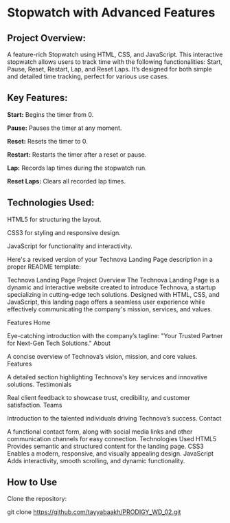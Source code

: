# Stopwatch with Advanced Features
## Project Overview: 

A feature-rich Stopwatch using HTML, CSS, and JavaScript. This interactive stopwatch allows users to track time with the following functionalities: Start, Pause, Reset, Restart, Lap, and Reset Laps. It’s designed for both simple and detailed time tracking, perfect for various use cases.

## Key Features:

__Start:__ Begins the timer from 0.

__Pause:__ Pauses the timer at any moment.

__Reset:__ Resets the timer to 0.

__Restart:__ Restarts the timer after a reset or pause.

__Lap:__ Records lap times during the stopwatch run.

__Reset Laps:__ Clears all recorded lap times.

## Technologies Used:

HTML5 for structuring the layout.

CSS3 for styling and responsive design.

JavaScript for functionality and interactivity.


Here's a revised version of your Technova Landing Page description in a proper README template:

Technova Landing Page
Project Overview
The Technova Landing Page is a dynamic and interactive website created to introduce Technova, a startup specializing in cutting-edge tech solutions. Designed with HTML, CSS, and JavaScript, this landing page offers a seamless user experience while effectively communicating the company's mission, services, and values.

Features
Home

Eye-catching introduction with the company’s tagline: "Your Trusted Partner for Next-Gen Tech Solutions."
About

A concise overview of Technova’s vision, mission, and core values.
Features

A detailed section highlighting Technova's key services and innovative solutions.
Testimonials

Real client feedback to showcase trust, credibility, and customer satisfaction.
Teams

Introduction to the talented individuals driving Technova’s success.
Contact

A functional contact form, along with social media links and other communication channels for easy connection.
Technologies Used
HTML5
Provides semantic and structured content for the landing page.
CSS3
Enables a modern, responsive, and visually appealing design.
JavaScript
Adds interactivity, smooth scrolling, and dynamic functionality.
## How to Use
Clone the repository:

git clone https://github.com/tayyabaakh/PRODIGY_WD_02.git
